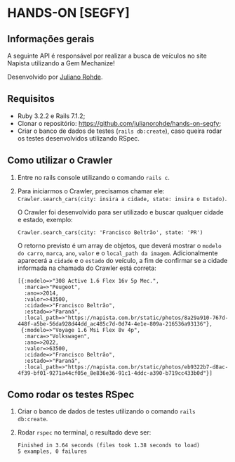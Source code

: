 # HANDS-ON [SEGFY]
## Informações gerais

A seguinte API é responsável por realizar a busca de veículos no site Napista utilizando a Gem Mechanize!

Desenvolvido por [Juliano Rohde](https://github.com/julianorohde).

## Requisitos

* Ruby 3.2.2 e Rails 7.1.2;
* Clonar o repositório: https://github.com/julianorohde/hands-on-segfy;
* Criar o banco de dados de testes (`rails db:create`), caso queira rodar os testes desenvolvidos utilizando RSpec.

## Como utilizar o Crawler
1. Entre no rails console utilizando o comando `rails c`.
2. Para iniciarmos o Crawler, precisamos chamar ele: `Crawler.search_cars(city: insira a cidade, state: insira o Estado)`.

   O Crawler foi desenvolvido para ser utilizado e buscar qualquer cidade e estado, exemplo:

       Crawler.search_cars(city: 'Francisco Beltrão', state: 'PR')

   O retorno previsto é um array de objetos, que deverá mostrar o `modelo do carro`, `marca`, `ano`, `valor` e o `local_path da imagem`. Adicionalmente aparecerá a `cidade` e o `estado` do veículo, a fim de confirmar se a cidade informada na chamada do Crawler está correta:

      ```
      [{:modelo=>"308 Active 1.6 Flex 16v 5p Mec.",
        :marca=>"Peugeot",
        :ano=>2014,
        :valor=>43500,
        :cidade=>"Francisco Beltrão",
        :estado=>"Paraná",
        :local_path=>"https://napista.com.br/static/photos/8a29a910-767d-448f-a5be-56da928d44dd_ac485c7d-0d74-4e1e-809a-216536a93136"},
       {:modelo=>"Voyage 1.6 Msi Flex 8v 4p",
        :marca=>"Volkswagen",
        :ano=>2022,
        :valor=>63500,
        :cidade=>"Francisco Beltrão",
        :estado=>"Paraná",
        :local_path=>"https://napista.com.br/static/photos/eb9322b7-d8ac-4f39-bf01-9271a44cf05e_8e836e36-91c1-4ddc-a390-b719cc433b0d"}]
      ```

## Como rodar os testes RSpec
1. Criar o banco de dados de testes utilizando o comando `rails db:create`.
2. Rodar `rspec` no terminal, o resultado deve ser:

   ```
   Finished in 3.64 seconds (files took 1.38 seconds to load)
   5 examples, 0 failures
   ```
### 